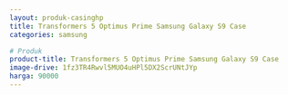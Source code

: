 ```yaml
---
layout: produk-casinghp
title: Transformers 5 Optimus Prime Samsung Galaxy S9 Case
categories: samsung

# Produk
product-title: Transformers 5 Optimus Prime Samsung Galaxy S9 Case
image-drive: 1fz3TR4Rwvl5MUO4uHPl5DX2ScrUNtJYp
harga: 90000
---
```

